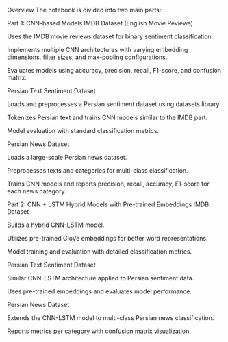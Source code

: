 Overview
The notebook is divided into two main parts:

Part 1: CNN-based Models
IMDB Dataset (English Movie Reviews)

Uses the IMDB movie reviews dataset for binary sentiment classification.

Implements multiple CNN architectures with varying embedding dimensions, filter sizes, and max-pooling configurations.

Evaluates models using accuracy, precision, recall, F1-score, and confusion matrix.

Persian Text Sentiment Dataset

Loads and preprocesses a Persian sentiment dataset using datasets library.

Tokenizes Persian text and trains CNN models similar to the IMDB part.

Model evaluation with standard classification metrics.

Persian News Dataset

Loads a large-scale Persian news dataset.

Preprocesses texts and categories for multi-class classification.

Trains CNN models and reports precision, recall, accuracy, F1-score for each news category.

Part 2: CNN + LSTM Hybrid Models with Pre-trained Embeddings
IMDB Dataset

Builds a hybrid CNN-LSTM model.

Utilizes pre-trained GloVe embeddings for better word representations.

Model training and evaluation with detailed classification metrics.

Persian Text Sentiment Dataset

Similar CNN-LSTM architecture applied to Persian sentiment data.

Uses pre-trained embeddings and evaluates model performance.

Persian News Dataset

Extends the CNN-LSTM model to multi-class Persian news classification.

Reports metrics per category with confusion matrix visualization.